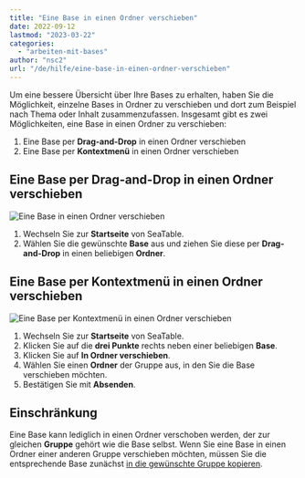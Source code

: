 ```yaml
---
title: "Eine Base in einen Ordner verschieben"
date: 2022-09-12
lastmod: "2023-03-22"
categories: 
  - "arbeiten-mit-bases"
author: "nsc2"
url: "/de/hilfe/eine-base-in-einen-ordner-verschieben"
---
```


Um eine bessere Übersicht über Ihre Bases zu erhalten, haben Sie die Möglichkeit, einzelne Bases in Ordner zu verschieben und dort zum Beispiel nach Thema oder Inhalt zusammenzufassen. Insgesamt gibt es zwei Möglichkeiten, eine Base in einen Ordner zu verschieben:

1. Eine Base per **Drag-and-Drop** in einen Ordner verschieben
2. Eine Base per **Kontextmenü** in einen Ordner verschieben

## Eine Base per Drag-and-Drop in einen Ordner verschieben

![Eine Base in einen Ordner verschieben](https://seatable.io/wp-content/uploads/2022/09/move-a-base-to-a-folder-2.gif)

1. Wechseln Sie zur **Startseite** von SeaTable.
2. Wählen Sie die gewünschte **Base** aus und ziehen Sie diese per **Drag-and-Drop** in einen beliebigen **Ordner**.

## Eine Base per Kontextmenü in einen Ordner verschieben

![Eine Base per Kontextmenü in einen Ordner verschieben](https://seatable.io/wp-content/uploads/2022/09/move-a-base-to-a-folder-from-the-context-menu-1.gif)

1. Wechseln Sie zur **Startseite** von SeaTable.
2. Klicken Sie auf die **drei Punkte** rechts neben einer beliebigen **Base**.
3. Klicken Sie auf **In Ordner verschieben**.
4. Wählen Sie einen **Ordner** der Gruppe aus, in den Sie die Base verschieben möchten.
5. Bestätigen Sie mit **Absenden**.

## Einschränkung

Eine Base kann lediglich in einen Ordner verschoben werden, der zur gleichen **Gruppe** gehört wie die Base selbst. Wenn Sie eine Base in einen Ordner einer anderen Gruppe verschieben möchten, müssen Sie die entsprechende Base zunächst [in die gewünschte Gruppe kopieren](https://seatable.io/docs/arbeiten-mit-gruppen/eine-base-in-eine-gruppe-kopieren/).

